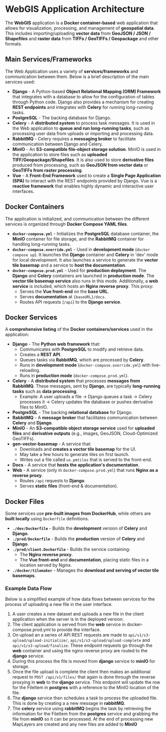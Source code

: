 # WebGIS Application Architecture

The **WebGIS** application is a **Docker container-based** web application that allows for visualization, processing, and management of **geospatial data**. This includes importing/uploading **vector data** from **GeoJSON / JSON / Shapefiles** and **raster data** from **TIFFs / GeoTIFFs / Geopackage** and other formats.

## Main Services/Frameworks

The Web Application uses a variety of **services/frameworks** and communication between them. Below is a brief description of the main services used:

- **Django** - A Python-based **Object Relational Mapping (ORM) Framework** that integrates with a database to allow for the configuration of tables through Python code. Django also provides a mechanism for creating **REST endpoints** and integrates with **Celery** for running long-running tasks.
- **PostgreSQL** - The backing database for Django.
- **Celery** - A **distributed system** to process task messages. It is used in the Web application to **queue and run long-running tasks**, such as processing user data from uploads or importing and processing data.
- **RabbitMQ** - Celery requires a **messaging broker** to facilitate communication between Django and Celery.
- **MinIO** - An **S3-compatible file-object storage solution**. MinIO is used in the application to store files such as **uploaded TIFF/Geopackage/Shapefiles**. It is also used to store **derivative files** produced from processing, such as **GeoJSON from vector data** or **GeoTIFFs from raster processing**.
- **Vue** - A **Front-End Framework** used to create a **Single Page Application (SPA)** to interact with the REST endpoints provided by Django. Vue is a **reactive framework** that enables highly dynamic and interactive user interfaces.

## Docker Containers

The application is initialized, and communication between the different services is organized through **Docker Compose YAML files**.

- **`docker-compose.yml`** - Initializes the **PostgreSQL** database container, the **MinIO** container for file storage, and the **RabbitMQ** container for handling long-running tasks.
- **`docker-compose.override.yml`** - Used in **development mode** (`docker compose up`). It launches the **Django** container and **Celery** in 'dev' mode for local development. It also launches a service to generate the **vector tile basemap** and a service to **host the documentation**.
- **`docker-compose.prod.yml`** - Used for **production deployment**. The **Django** and **Celery** containers are launched in **production mode**. The **vector tile basemap service** also runs in this mode. Additionally, a **web service** is included, which hosts an **Nginx reverse proxy**. This proxy:
  - Serves the **Vue front-end** on the **base URL**.
  - Serves **documentation** at `{baseURL}/docs`.
  - Routes API requests (`/api`) to the **Django service**.

## Docker Services

A **comprehensive listing** of the **Docker containers/services** used in the application:

- **Django** - The **Python web framework** that:
  - Communicates with **PostgreSQL** to modify and retrieve data.
  - Creates a **REST API**.
  - Queues tasks via **RabbitMQ**, which are processed by **Celery**.
  - Runs in **development mode** (`docker-compose.override.yml`) with live-reloading.
  - Runs in **production mode** (`docker-compose.prod.yml`).
- **Celery** - A **distributed system** that processes **messages from RabbitMQ**. These messages, sent by **Django**, are typically **long-running tasks** such as **data processing**.
  - Example: A user uploads a file → Django queues a task → Celery processes it → Celery updates the database or pushes derivative files to MinIO.
- **PostgreSQL** - The backing **relational database** for Django.
- **RabbitMQ** - A **message broker** that facilitates communication between **Celery** and **Django**.
- **MinIO** - An **S3-compatible object storage service** used for **uploaded files** and **derivative outputs** (e.g., images, GeoJSON, Cloud-Optimized GeoTIFFs).
- **gen-vector-basemap** - A service that:
  - Downloads and **creates a vector tile basemap** for the UI.
  - May take a few hours to generate tiles on first launch.
  - Writes out a file called `us.pmtiles` that is served to the front-end.
- **Docs** - A service that **hosts the application's documentation**.
- **Web** - A service (only in `docker-compose.prod.yml`) that runs **Nginx as a reverse proxy**.
  - Routes `/api` requests to **Django**.
  - Serves **static files** (front-end & documentation).

## Docker Files

Some services use **pre-built images from DockerHub**, while others are **built locally** using `Dockerfile` definitions.

- **`./dev/Dockerfile`** - Builds the **development** version of **Celery** and **Django**.
- **`./prod/Dockerfile`** - Builds the **production** version of **Celery** and **Django**.
- **`./prod/client.Dockerfile`** - Builds the service containing:
  - The **Nginx reverse proxy**.
  - The **Vue front-end** and **documentation**, placing static files in a location served by Nginx.
- **`./docker/tilemaker`** - Manages the **download and serving of vector tile basemaps**.

### Example Data Flow

Below is a simplified example of how data flows between services for the process of uploading a new file in the user interface.

1. A user creates a new dataset and uploads a new file in the client application when the server is in the deployed version.
2. The client application is served from the **web** service in docker-compose.prod.yml to provide the interface.
3. On upload an a series of API REST requests are made to `api/v1/s3-upload/upload-initialize/`, `api/v1/s3-upload/upload-complete` and `api/v1/s3-upload/finalize`.  These endpoint requests go through the **web** container and using the nginx reverse proxy are routed to the **django** service.
4. During this process the file is moved from **django** service to **minIO** for storage.
5. Once the file upload is complete the client then makes an additional request to `POST /api/v1/files/` that again is done through the reverse proxying in **web** to the **django** service.  This endpoint will update the row for the FileItem in **postgres** with a reference to the MinIO location of the file.
6. The **django** service then schedules a task to process the uploaded file.  This is done by creating a a new message in **rabbitMQ**.
7. The **celery** service using **rabbitMQ** begins the task by retrieving the information for the FileItem from the **postgres** service and grabbing the file from **minIO** so it can be processed.  At the end of processing new MapLayers are created and any new files are added to **MinIO**
